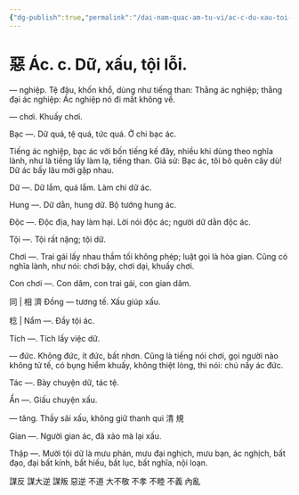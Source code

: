 ```yaml
---
{"dg-publish":true,"permalink":"/dai-nam-quac-am-tu-vi/ac-c-du-xau-toi-loi/","tags":["âm-vị-tự"],"created":"2025-08-15T14:51:49.816+07:00"}
---
```


# 惡 Ác. c. Dữ, xấu, tội lỗi.

― nghiệp. Tệ đậu, khốn khổ, dùng như tiếng than: Thằng ác nghiệp; thằng đại ác nghiệp: Ác nghiệp nó đi mất không về.

― chơi. Khuấy chơi.

Bạc ―. Dữ quá, tệ quá, tức quá. Ở chi bạc ác.

Tiếng ác nghiệp, bạc ác với bốn tiếng kế đây, nhiều khi dùng theo nghĩa lành, như là tiếng lấy làm lạ, tiếng than. Giả sử: Bạc ác, tôi bỏ quên cây dù! Dữ ác bấy lâu mới gặp nhau.

Dữ ―. Dữ lắm, quá lắm. Làm chi dữ ác.

Hung ―. Dữ dằn, hung dữ. Bộ tướng hung ác.

Độc ―. Độc địa, hay làm hại. Lời nói độc ác; người dữ dằn độc ác.

Tội ―. Tội rất nặng; tội dữ.

Chơi ―. Trai gái lấy nhau thầm tối không phép; luật gọi là hòa gian. Cũng có nghĩa lành, như nói: chơi bậy, chơi dại, khuấy chơi.

Con chơi —. Con dâm, con trai gái, con gian dâm.

同 | 相 濟 Đồng — tương tế. Xấu giúp xấu.

稔 | Nẩm ―. Đầy tội ác.

Tích ―. Tích lấy việc dữ.

― đức. Không đức, ít đức, bất nhơn. Cũng là tiếng nói chơi, gọi người nào không tử tế, có bụng hiểm khuấy, không thiệt lòng, thì nói: chú nầy ác đức.

Tác ―. Bày chuyện dữ, tác tệ.

Ẩn ―. Giấu chuyện xấu.

― tăng. Thầy sãi xấu, không giữ thanh qui 清 規

Gian ―. Người gian ác, đã xảo mà lại xấu.

Thập ―. Mười tội dữ là mưu phản, mưu đại nghịch, mưu bạn, ác nghịch, bất đạo, đại bất kính, bất hiếu, bất lục, bất nghĩa, nội loạn.

謀反
謀大逆
謀叛
惡逆
不道
大不敬
不孝
不睦
不義
內亂

